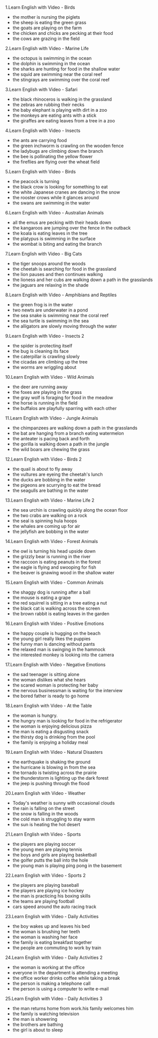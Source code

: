 1.Learn English with Video - Birds
* the mother is nursing the piglets
* the sheep is eating the green grass
* the goats are playing on the farm
* the chicken and chicks are pecking at their food
* the cows are grazing in the field

2.Learn English with Video - Marine Life
* the octopus is swimming in the ocean
* the dolphin is swimming in the ocean
* the sharks are hunting for food in the shallow water
* the squid are swimming near the coral reef
* the stingrays are swimming over the coral reef

3.Learn English with Video - Safari
* the black rhinoceros is walking in the grassland
* the zebras are rubbing their necks
* the baby elephant is playing with dirt in a zoo
* the monkeys are eating ants with a stick
* the giraffes are eating leaves from a tree in a zoo

4.Learn English with Video - Insects
* the ants are carrying food
* the green inchworm is crawling on  the wooden fence
* the ladybugs are climbing  down the branch
* the bee is pollinating the yellow flower
* the fireflies are flying over the wheat field


5.Learn English with Video - Birds
* the peacock is turning
* the black crow is looking for something to eat
* the white Japanese cranes are dancing in the snow
* the rooster crows while it glances around
* the swans are swimming in the water

6.Learn English with Video - Australian Animals
* all the emus are pecking with their heads down
* the kangaroos are jumping over the fence in the outback
* the koala is eating leaves in the tree
* the platypus is swimming in the surface
* the wombat is biting and eating the branch

7.Learn English with Video - Big Cats
* the tiger snoops around the woods
* the cheetah is searching for food in the grassland
* the lion pauses and then continues walking
* the lioness and her cubs are walking down a path in the grasslands
* the jaguars are relaxing in the shade

8.Learn English with Video - Amphibians and Reptiles
* the green frog is in the water
* two newts are underwater in a pond
* the sea snake is swimming near the coral reef
* the sea turtle is swimming in the sea
* the alligators are slowly moving through the water

9.Learn English with Video - Insects 2
* the spider is protecting itself
* the bug is cleaning its face
* the caterpillar is crawling slowly
* the cicadas are climbing up the tree
* the worms are wriggling about

10.Learn English with Video - Wild Animals
* the deer are running away
* the foxes are playing in the grass
* the gray wolf is foraging for food in the meadow
* the horse is running in the field
* the buffalos are playfully sparring with each other

11.Learn English with Video - Jungle Animals
* the chimpanzees are walking down a path in the grasslands
* the bat are hanging from a branch eating watermelon
* the anteater is pacing back and forth
* the gorilla is walking down a path in the jungle
* the wild boars are chewing the grass

12.Learn English with Video - Birds 2
* the quail is about to fly away
* the vultures are eyeing the cheetah's lunch
* the ducks are bobbing in the water
* the pigeons are scurrying to eat the bread
* the seagulls are bathing in the water

13.Learn English with Video - Marine Life 2
* the sea urchin is crawling quickly along the ocean floor
* the two crabs are walking on a rock
* the seal is spinning hula hoops
* the whales are coming up for air
* the jellyfish are bobbing in the water

14.Learn English with Video - Forest Animals
* the owl is turning his head upside down
* the grizzly bear is running in the river
* the raccoon is eating peanuts in the forest
* the eagle is flying and swooping for fish
* the beaver is gnawing wood in the shallow water

15.Learn English with Video - Common Animals
* the shaggy dog is running after a ball
* the mouse is eating a grape
* the red squirrel is sitting in a tree eating a nut
* the black cat is walking across the screen
* the brown rabbit is eating leaves in the garden

16.Learn English with Video - Positive Emotions
* the happy couple is hugging on the beach
* the young girl really likes the puppies
* the funny man is dancing without pants
* the relaxed man is swinging in the hammock
* the interested monkey is looking into the camera

17.Learn English with Video - Negative Emotions
* the sad teenager is sitting alone
* the woman dislikes what she hears
* the scared woman is protecting her baby
* the nervous businessman is waiting for the interview
* the bored father is ready to go home

18.Learn English with Video - At the Table
* the woman is hungry.
* the hungry man is looking for food in the refrigerator
* the woman is enjoying delicious pizza
* the man is eating a disgusting snack
* the thirsty dog is drinking from the pool
* the family is enjoying a holiday meal

19.Learn English with Video - Natural Disasters
* the earthquake is shaking the ground
* the hurricane is blowing in from the sea
* the tornado is twisting across the prairie
* the thunderstorm is lighting up the dark forest
* the jeep is pushing through the flood

20.Learn English with Video - Weather
* Today's weather is sunny with occasional clouds
* the rain is falling on the street
* the snow is falling in the woods
* the cold man is struggling to stay warm
* the sun is heating the hot desert

21.Learn English with Video - Sports
* the players are playing soccer
* the young men are playing tennis
* the boys and girls are playing basketball
* the golfer putts the ball into the hole
* the young man is playing ping pong in the basement

22.Learn English with Video - Sports 2
* the players are playing baseball
* the players are playing ice hockey
* the man is practicing his boxing skills
* the teams are playing football
* cars speed around the auto racing track

23.Learn English with Video - Daily Activities
* the boy wakes up and leaves his bed
* the woman is brushing her teeth
* the woman is washing her face
* the family is eating breakfast together
* the people are commuting to work by train

24.Learn English with Video - Daily Activities 2
* the woman is working at the office
* everyone in the department is attending a meeting
* the office worker drinks coffee while taking a break
* the person is making a telephone call
* the person is using a computer to write e-mail

25.Learn English with Video - Daily Activities 3
* the man returns home from work.his family welcomes him
* the family is watching television
* the man is showering
* the brothers are bathing 
* the girl is about to sleep
